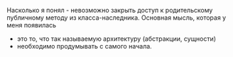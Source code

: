 Насколько я понял - невозможно закрыть доступ
к родительскому публичному методу из класса-наследника.
Основная мысль, которая у меня появилась
- это то, что так называемую архитектуру (абстракции, сущности)
- необходимо продумывать с самого начала.